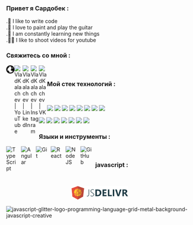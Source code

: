 ### Привет я Сардобек :

.💪 I like to write code
<br />
.🎉 I love to paint and play the guitar
<br />
.🥅 I am constantly learning new things
<br />
.🤹🏽 I like to shoot videos for youtube

### Свяжитесь со мной :

<img align="left" alt="webtricks-master.ru" width="22px" src="https://raw.githubusercontent.com/iconic/open-iconic/master/svg/globe.svg" />
<img align="left" alt="VladKalachev | YouTube" width="22px" src="https://cdn.jsdelivr.net/npm/simple-icons@v3/icons/youtube.svg" />
<img align="left" alt="VladKalachev | LinkedIn" width="22px" src="https://cdn.jsdelivr.net/npm/simple-icons@v3/icons/linkedin.svg" />
<img align="left" alt="VladKalachev | Instagram" width="22px" src="https://cdn.jsdelivr.net/npm/simple-icons@v3/icons/instagram.svg" />
<img align="left" alt="VladKalachev | VK" width="22px" src="https://cdn.jsdelivr.net/npm/simple-icons@v3/icons/vk.svg" />

<br />

### Мой стек технологий :
<br />

<img src="https://img.shields.io/badge/javascript-black  ?style=for-the-badge&logo= <НАЗВАНИЕ ЛОГОТИПА> &logoColor= <ЦВЕТ ЛОГОТИПА"/> <img src="https://img.shields.io/badge/html5-green  ?style=for-the-badge&logo= <НАЗВАНИЕ ЛОГОТИПА> &logoColor= <ЦВЕТ ЛОГОТИПА"/> <img src="https://img.shields.io/badge/createreactapp-blue  ?style=for-the-badge&logo= <НАЗВАНИЕ ЛОГОТИПА> &logoColor= <ЦВЕТ ЛОГОТИПА"/> <img src="https://img.shields.io/badge/symphony-5F259F  ?style=for-the-badge&logo= <НАЗВАНИЕ ЛОГОТИПА> &logoColor= <ЦВЕТ ЛОГОТИПА"/> <img src="https://img.shields.io/badge/fandom-grey  ?style=for-the-badge&logo= <НАЗВАНИЕ ЛОГОТИПА> &logoColor= <ЦВЕТ ЛОГОТИПА"/> <img src="https://img.shields.io/badge/docsdotrs-red ?style=for-the-badge&logo= <НАЗВАНИЕ ЛОГОТИПА> &logoColor= <ЦВЕТ ЛОГОТИПА"/> <img src="https://img.shields.io/badge/atom-brown  ?style=for-the-badge&logo= <НАЗВАНИЕ ЛОГОТИПА> &logoColor= <ЦВЕТ ЛОГОТИПА"/> <img src="https://img.shields.io/badge/adobephotoshop-indigo  ?style=for-the-badge&logo= <НАЗВАНИЕ ЛОГОТИПА> &logoColor= <ЦВЕТ ЛОГОТИПА"/>

 <img src="https://img.shields.io/badge/postcss-indigo  ?style=for-the-badge&logo= <НАЗВАНИЕ ЛОГОТИПА> &logoColor= <ЦВЕТ ЛОГОТИПА"/> <img src="https://img.shields.io/badge/phpstorm-black  ?style=for-the-badge&logo= <НАЗВАНИЕ ЛОГОТИПА> &logoColor= <ЦВЕТ ЛОГОТИПА"/> <img src="https://img.shields.io/badge/microsoftword-blue  ?style=for-the-badge&logo= <НАЗВАНИЕ ЛОГОТИПА> &logoColor= <ЦВЕТ ЛОГОТИПА"/> <img src="https://img.shields.io/badge/githubsponsors-purple  ?style=for-the-badge&logo= <НАЗВАНИЕ ЛОГОТИПА> &logoColor= <ЦВЕТ ЛОГОТИПА"/> <img src="https://img.shields.io/badge/instagram-orange  ?style=for-the-badge&logo= <НАЗВАНИЕ ЛОГОТИПА> &logoColor= <ЦВЕТ ЛОГОТИПА"/> <img src="https://img.shields.io/badge/facebook-blue  ?style=for-the-badge&logo= <НАЗВАНИЕ ЛОГОТИПА> &logoColor= <ЦВЕТ ЛОГОТИПА"/>  <img src="https://img.shields.io/badge/htmlacademy-ollo  ?style=for-the-badge&logo= <НАЗВАНИЕ ЛОГОТИПА> &logoColor= <ЦВЕТ ЛОГОТИПА"/> 

   
   
  ### Языки и инструменты :
  
<img align="left" alt="TypeScript" width="30px" style="padding-right:10px;" src="https://cdn.jsdelivr.net/gh/devicons/devicon/icons/typescript/typescript-plain.svg" />
<img align="left" alt="Angular" width="30px" style="padding-right:10px;" src="https://cdn.jsdelivr.net/gh/devicons/devicon/icons/angularjs/angularjs-plain.svg" />
<img align="left" alt="Git" width="30px" style="padding-right:10px;" src="https://cdn.jsdelivr.net/gh/devicons/devicon/icons/git/git-original.svg" />
<img align="left" alt="React" width="30px" style="padding-right:10px;" src="https://cdn.jsdelivr.net/gh/devicons/devicon/icons/react/react-original.svg" />
<img align="left" alt="NodeJS" width="30px" style="padding-right:10px;" src="https://cdn.jsdelivr.net/gh/devicons/devicon/icons/nodejs/nodejs-original.svg" />
<img align="left" alt="GitHub" width="30px" style="padding-right:10px;" src="https://cdn.jsdelivr.net/gh/devicons/devicon/icons/github/github-original.svg" />

<br />

### javascript :
<br />
<p align="center">
<img src="https://raw.githubusercontent.com/jsdelivr/jsdelivr-media/master/default/svg/jsdelivr-logo-horizontal.svg" width="30%">
</p>


![javascript-glitter-logo-programming-language-grid-metal-background-javascript-creative](https://github.com/ShuxratovSardor/ShuxratovSardor/assets/131798091/55977091-2557-4443-bd4c-b0837332d3e1)


